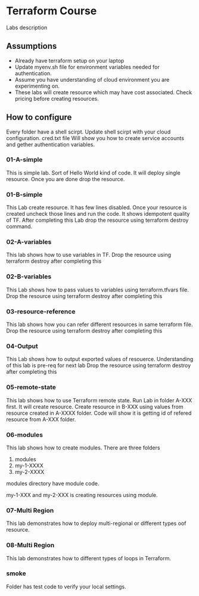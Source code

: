 # Terraform Course

Labs description

## Assumptions 
- Already have terraform setup on your laptop
- Update myenv.sh file for environment variables needed for authentication. 
- Assume you have understanding of cloud environment you are experimenting on.
- These labs will create resource which may have cost associated. Check pricing before creating resources. 

## How to configure 
Every folder have a shell scirpt. Update shell scirpt with your cloud configuration. 
cred.txt file Will show you how to create service accounts and gether authentication variables. 

### 01-A-simple

This is simple lab. Sort of Hello World kind of code. It will deploy single resource.
Once you are done drop the resource. 

### 01-B-simple

This Lab create resource. It has few lines disabled. Once your resource is created uncheck those lines and run the code.
It shows idempotent quality of TF. 
After completing this Lab drop the resource using terraform destroy command.

### 02-A-variables

This lab shows how to use variables in TF. 
Drop the resource using terraform destroy after completing this 

### 02-B-variables

This Lab shows how to pass values to variables using terraform.tfvars file. 
Drop the resource using terraform destroy after completing this 

### 03-resource-reference

This lab shows how you can refer different resources in same terraform file. 
Drop the resource using terraform destroy after completing this 

### 04-Output

This Lab shows how to output exported values of resouerce. Understanding of this lab is pre-req for next lab
Drop the resource using terraform destroy after completing this 

### 05-remote-state

This lab shows how to use Terraform remote state. 
Run Lab in folder A-XXX first. It will create resource. 
Create resource in B-XXX using values from resource created in A-XXXX folder. 
Code will show it is getting id of refered resource from A-XXX folder.

### 06-modules

This lab shows how to create modules. 
There are three folders 
1) modules
2) my-1-XXXX
3) my-2-XXXX

modules directory have module code.

my-1-XXX and my-2-XXX is creating resources using module.

### 07-Multi Region
This lab demonstrates how to deploy multi-regional or different types oof resource.

### 08-Multi Region
This lab demonstrates how to different types of loops in Terraform.

### smoke 
Folder has test code to verify your local settings.  
